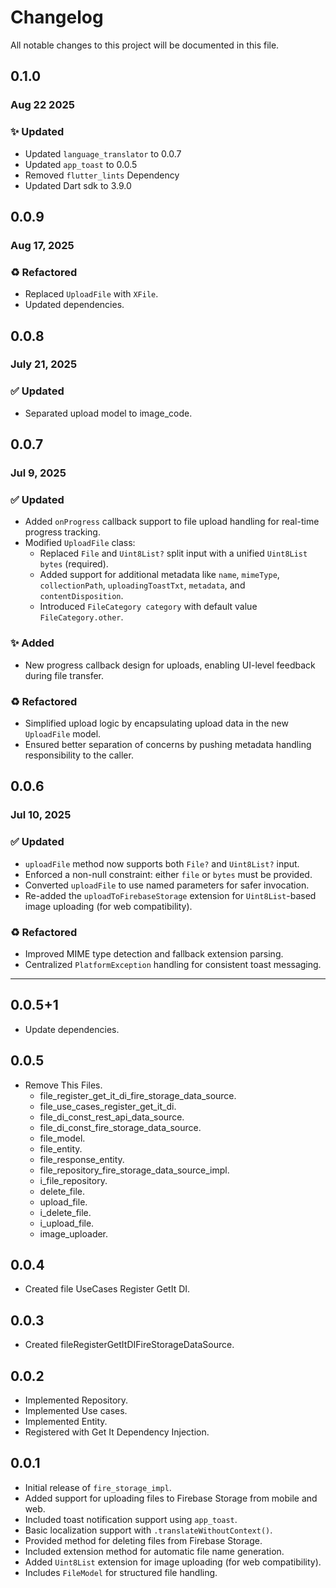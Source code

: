 # Changelog

All notable changes to this project will be documented in this file.

## 0.1.0

### Aug 22 2025

### ✨ Updated

- Updated `language_translator` to 0.0.7
- Updated `app_toast` to 0.0.5
- Removed `flutter_lints` Dependency
- Updated Dart sdk to 3.9.0

## 0.0.9

### Aug 17, 2025

### ♻️ Refactored

- Replaced `UploadFile` with `XFile`.
- Updated dependencies.

## 0.0.8

### July 21, 2025

### ✅ Updated

- Separated upload model to image_code.

## 0.0.7

### Jul 9, 2025

### ✅ Updated

- Added `onProgress` callback support to file upload handling for real-time progress tracking.
- Modified `UploadFile` class:
    - Replaced `File` and `Uint8List?` split input with a unified `Uint8List bytes` (required).
    - Added support for additional metadata like `name`, `mimeType`, `collectionPath`, `uploadingToastTxt`, `metadata`,
      and `contentDisposition`.
    - Introduced `FileCategory category` with default value `FileCategory.other`.

### ✨ Added

- New progress callback design for uploads, enabling UI-level feedback during file transfer.

### ♻️ Refactored

- Simplified upload logic by encapsulating upload data in the new `UploadFile` model.
- Ensured better separation of concerns by pushing metadata handling responsibility to the caller.

## 0.0.6

### Jul 10, 2025

### ✅ Updated

- `uploadFile` method now supports both `File?` and `Uint8List?` input.
- Enforced a non-null constraint: either `file` or `bytes` must be provided.
- Converted `uploadFile` to use named parameters for safer invocation.
- Re-added the `uploadToFirebaseStorage` extension for `Uint8List`-based image uploading (for web compatibility).

### ♻️ Refactored

- Improved MIME type detection and fallback extension parsing.
- Centralized `PlatformException` handling for consistent toast messaging.

---

## 0.0.5+1

- Update dependencies.

## 0.0.5

- Remove This Files.
    - file_register_get_it_di_fire_storage_data_source.
    - file_use_cases_register_get_it_di.
    - file_di_const_rest_api_data_source.
    - file_di_const_fire_storage_data_source.
    - file_model.
    - file_entity.
    - file_response_entity.
    - file_repository_fire_storage_data_source_impl.
    - i_file_repository.
    - delete_file.
    - upload_file.
    - i_delete_file.
    - i_upload_file.
    - image_uploader.

## 0.0.4

- Created file UseCases Register GetIt DI.

## 0.0.3

- Created fileRegisterGetItDIFireStorageDataSource.

## 0.0.2

- Implemented Repository.
- Implemented Use cases.
- Implemented Entity.
- Registered with Get It Dependency Injection.

## 0.0.1

- Initial release of `fire_storage_impl`.
- Added support for uploading files to Firebase Storage from mobile and web.
- Included toast notification support using `app_toast`.
- Basic localization support with `.translateWithoutContext()`.
- Provided method for deleting files from Firebase Storage.
- Included extension method for automatic file name generation.
- Added `Uint8List` extension for image uploading (for web compatibility).
- Includes `FileModel` for structured file handling.

